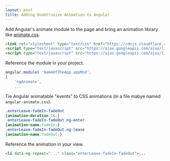 ```yaml
---
layout: post
title: Adding Unobtrusive Animation to Angular
---
```


Add Angular's animate module to the page and bring an animation library like [animate.css](https://github.com/daneden/animate.css).
```html
<link rel="stylesheet" type="text/css" href="https://cdnjs.cloudflare.com/ajax/libs/animate.css/3.5.2/animate.min.css"/>
<script type="text/javascript" src="https://ajax.googleapis.com/ajax/libs/angularjs/1.6.4/angular.min.js"></script>
<script type="text/javascript" src="https://ajax.googleapis.com/ajax/libs/angularjs/1.6.4/angular-animate.min.js"></script>
```

Reference the module in your project.
```javascript
angular.module( 'NameOfTheApp.appMod',
[
	'ngAnimate',
	...
```

Tie Angular animatable "events" to CSS animations (in a file mabye named `angular-animate.css`).
```css
.enterLeave-fadeIn-fadeOut
{animation-duration:1s;}
.enterLeave-fadeIn-fadeOut.ng-enter
{animation-name:fadeIn;}
.enterLeave-fadeIn-fadeOut.ng-leave
{animation-name:fadeOut;}
```

Reference the animation in your view.
```html
<li data-ng-repeat="..." class="enterLeave-fadeIn-fadeOut">...
```
